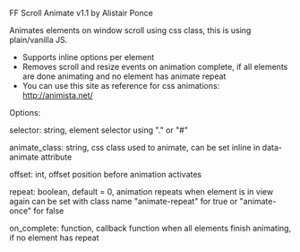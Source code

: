 FF Scroll Animate v1.1
by Alistair Ponce

Animates elements on window scroll using css class, this is using plain/vanilla JS. 

* Supports inline options per element
* Removes scroll and resize events on animation complete, if all elements are done animating and no element has animate repeat
* You can use this site as reference for css animations: http://animista.net/

Options:

selector: string, element selector using "." or "#"

animate_class: string, css class used to animate, can be set inline in data-animate attribute

offset: int, offset position before animation activates

repeat: boolean, default = 0, animation repeats when element is in view again
        can be set with class name "animate-repeat" for true or "animate-once" for false

on_complete: function, callback function when all elements finish animating, if no element has repeat

